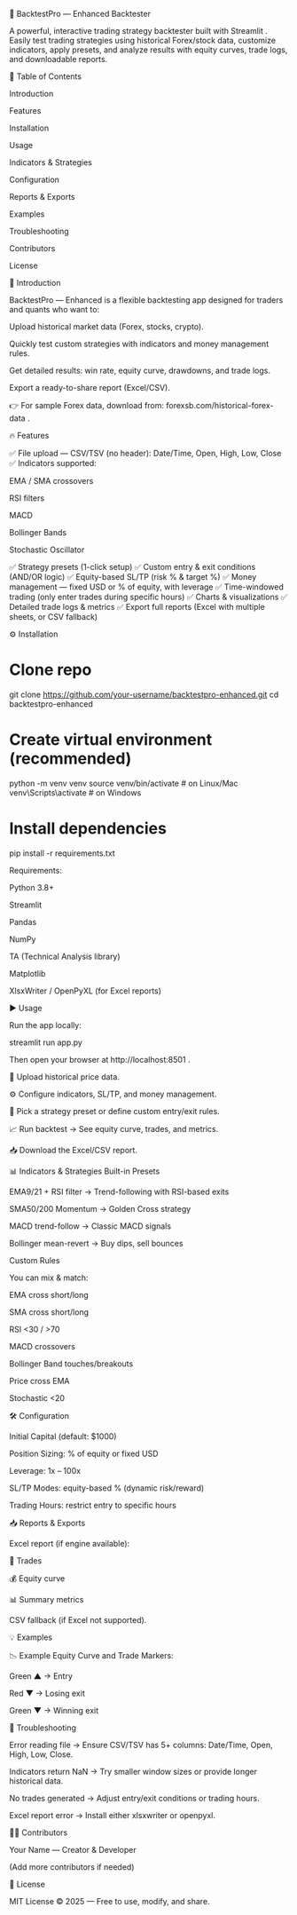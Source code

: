 🚀 BacktestPro — Enhanced Backtester

A powerful, interactive trading strategy backtester built with Streamlit
.
Easily test trading strategies using historical Forex/stock data, customize indicators, apply presets, and analyze results with equity curves, trade logs, and downloadable reports.






📑 Table of Contents

Introduction

Features

Installation

Usage

Indicators & Strategies

Configuration

Reports & Exports

Examples

Troubleshooting

Contributors

License

🌟 Introduction

BacktestPro — Enhanced is a flexible backtesting app designed for traders and quants who want to:

Upload historical market data (Forex, stocks, crypto).

Quickly test custom strategies with indicators and money management rules.

Get detailed results: win rate, equity curve, drawdowns, and trade logs.

Export a ready-to-share report (Excel/CSV).

👉 For sample Forex data, download from: forexsb.com/historical-forex-data
.

🔥 Features

✅ File upload — CSV/TSV (no header): Date/Time, Open, High, Low, Close
✅ Indicators supported:

EMA / SMA crossovers

RSI filters

MACD

Bollinger Bands

Stochastic Oscillator

✅ Strategy presets (1-click setup)
✅ Custom entry & exit conditions (AND/OR logic)
✅ Equity-based SL/TP (risk % & target %)
✅ Money management — fixed USD or % of equity, with leverage
✅ Time-windowed trading (only enter trades during specific hours)
✅ Charts & visualizations
✅ Detailed trade logs & metrics
✅ Export full reports (Excel with multiple sheets, or CSV fallback)

⚙️ Installation
# Clone repo
git clone https://github.com/your-username/backtestpro-enhanced.git
cd backtestpro-enhanced

# Create virtual environment (recommended)
python -m venv venv
source venv/bin/activate   # on Linux/Mac
venv\Scripts\activate      # on Windows

# Install dependencies
pip install -r requirements.txt


Requirements:

Python 3.8+

Streamlit

Pandas

NumPy

TA (Technical Analysis library)

Matplotlib

XlsxWriter / OpenPyXL (for Excel reports)

▶️ Usage

Run the app locally:

streamlit run app.py


Then open your browser at http://localhost:8501
.

📁 Upload historical price data.

⚙️ Configure indicators, SL/TP, and money management.

🎯 Pick a strategy preset or define custom entry/exit rules.

📈 Run backtest → See equity curve, trades, and metrics.

📥 Download the Excel/CSV report.

📊 Indicators & Strategies
Built-in Presets

EMA9/21 + RSI filter → Trend-following with RSI-based exits

SMA50/200 Momentum → Golden Cross strategy

MACD trend-follow → Classic MACD signals

Bollinger mean-revert → Buy dips, sell bounces

Custom Rules

You can mix & match:

EMA cross short/long

SMA cross short/long

RSI <30 / >70

MACD crossovers

Bollinger Band touches/breakouts

Price cross EMA

Stochastic <20

🛠 Configuration

Initial Capital (default: $1000)

Position Sizing: % of equity or fixed USD

Leverage: 1x – 100x

SL/TP Modes: equity-based % (dynamic risk/reward)

Trading Hours: restrict entry to specific hours

📥 Reports & Exports

Excel report (if engine available):

📄 Trades

💰 Equity curve

📊 Summary metrics

CSV fallback (if Excel not supported).

💡 Examples

📉 Example Equity Curve and Trade Markers:

Green ▲ → Entry

Red ▼ → Losing exit

Green ▼ → Winning exit

🐞 Troubleshooting

Error reading file → Ensure CSV/TSV has 5+ columns: Date/Time, Open, High, Low, Close.

Indicators return NaN → Try smaller window sizes or provide longer historical data.

No trades generated → Adjust entry/exit conditions or trading hours.

Excel report error → Install either xlsxwriter or openpyxl.

👨‍💻 Contributors

Your Name — Creator & Developer

(Add more contributors if needed)

📜 License

MIT License © 2025 — Free to use, modify, and share.
